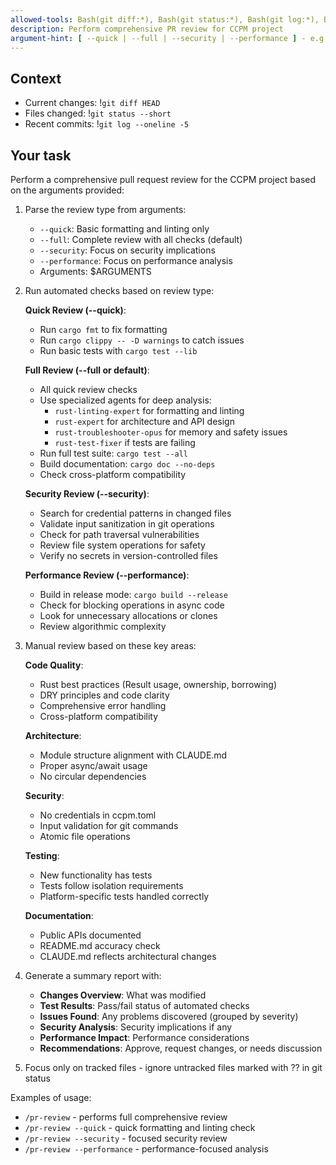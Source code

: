 ```yaml
---
allowed-tools: Bash(git diff:*), Bash(git status:*), Bash(git log:*), Bash(cargo fmt:*), Bash(cargo clippy:*), Bash(cargo test:*), Bash(cargo build:*), Bash(cargo doc:*), Task, Grep, Read, LS
description: Perform comprehensive PR review for CCPM project
argument-hint: [ --quick | --full | --security | --performance ] - e.g., "--quick" for basic checks only
---
```


## Context

- Current changes: !`git diff HEAD`
- Files changed: !`git status --short`
- Recent commits: !`git log --oneline -5`

## Your task

Perform a comprehensive pull request review for the CCPM project based on the arguments provided:

1. Parse the review type from arguments:
   - `--quick`: Basic formatting and linting only
   - `--full`: Complete review with all checks (default)
   - `--security`: Focus on security implications
   - `--performance`: Focus on performance analysis
   - Arguments: $ARGUMENTS

2. Run automated checks based on review type:

   **Quick Review (--quick)**:
   - Run `cargo fmt` to fix formatting
   - Run `cargo clippy -- -D warnings` to catch issues
   - Run basic tests with `cargo test --lib`

   **Full Review (--full or default)**:
   - All quick review checks
   - Use specialized agents for deep analysis:
     * `rust-linting-expert` for formatting and linting
     * `rust-expert` for architecture and API design
     * `rust-troubleshooter-opus` for memory and safety issues
     * `rust-test-fixer` if tests are failing
   - Run full test suite: `cargo test --all`
   - Build documentation: `cargo doc --no-deps`
   - Check cross-platform compatibility

   **Security Review (--security)**:
   - Search for credential patterns in changed files
   - Validate input sanitization in git operations
   - Check for path traversal vulnerabilities
   - Review file system operations for safety
   - Verify no secrets in version-controlled files

   **Performance Review (--performance)**:
   - Build in release mode: `cargo build --release`
   - Check for blocking operations in async code
   - Look for unnecessary allocations or clones
   - Review algorithmic complexity

3. Manual review based on these key areas:

   **Code Quality**:
   - Rust best practices (Result usage, ownership, borrowing)
   - DRY principles and code clarity
   - Comprehensive error handling
   - Cross-platform compatibility

   **Architecture**:
   - Module structure alignment with CLAUDE.md
   - Proper async/await usage
   - No circular dependencies

   **Security**:
   - No credentials in ccpm.toml
   - Input validation for git commands
   - Atomic file operations

   **Testing**:
   - New functionality has tests
   - Tests follow isolation requirements
   - Platform-specific tests handled correctly

   **Documentation**:
   - Public APIs documented
   - README.md accuracy check
   - CLAUDE.md reflects architectural changes

4. Generate a summary report with:
   - **Changes Overview**: What was modified
   - **Test Results**: Pass/fail status of automated checks
   - **Issues Found**: Any problems discovered (grouped by severity)
   - **Security Analysis**: Security implications if any
   - **Performance Impact**: Performance considerations
   - **Recommendations**: Approve, request changes, or needs discussion

5. Focus only on tracked files - ignore untracked files marked with ?? in git status

Examples of usage:
- `/pr-review` - performs full comprehensive review
- `/pr-review --quick` - quick formatting and linting check
- `/pr-review --security` - focused security review
- `/pr-review --performance` - performance-focused analysis
